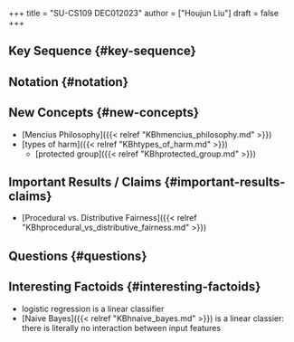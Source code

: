 +++
title = "SU-CS109 DEC012023"
author = ["Houjun Liu"]
draft = false
+++

## Key Sequence {#key-sequence}


## Notation {#notation}


## New Concepts {#new-concepts}

-   [Mencius Philosophy]({{< relref "KBhmencius_philosophy.md" >}})
-   [types of harm]({{< relref "KBhtypes_of_harm.md" >}})
    -   [protected group]({{< relref "KBhprotected_group.md" >}})


## Important Results / Claims {#important-results-claims}

-   [Procedural vs. Distributive Fairness]({{< relref "KBhprocedural_vs_distributive_fairness.md" >}})


## Questions {#questions}


## Interesting Factoids {#interesting-factoids}

-   logistic regression is a linear classifier
-   [Naive Bayes]({{< relref "KBhnaive_bayes.md" >}}) is a linear classier: there is literally no interaction between input features

